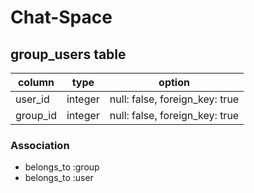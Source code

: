 # Chat-Space

## group_users table

| column | type | option |
|--------|------|--------|
| user_id | integer | null: false, foreign_key: true |
| group_id | integer | null: false, foreign_key: true |

### Association
- belongs_to :group
- belongs_to :user